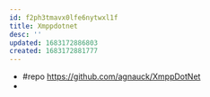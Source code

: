 ```yaml
---
id: f2ph3tmavx0lfe6nytwxl1f
title: Xmppdotnet
desc: ''
updated: 1683172886803
created: 1683172881777
---
```


- #repo https://github.com/agnauck/XmppDotNet
- 